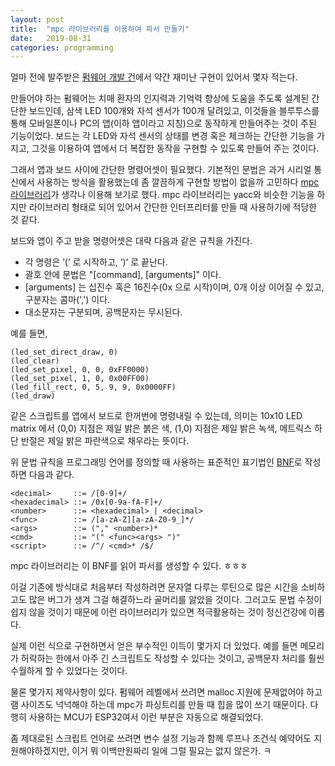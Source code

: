 ```yaml
---
layout: post
title:  "mpc 라이브러리를 이용하여 파서 만들기"
date:   2019-08-31
categories: programming
---
```


얼마 전에 발주받은 [펌웨어 개발 건](https://github.com/bbingju/smart-peg)에서 약간 재미난 구현이 있어서 몇자 적는다.

만들어야 하는 펌웨어는 치매 환자의 인지력과 기억력 향상에 도움을
주도록 설계된 간단한 보드인데, 삼색 LED 100개와 자석 센서가 100개
달려있고, 이것들을 블루투스를 통해 모바일폰이나 PC의 앱(이하 앱이라고
지칭)으로 동작하게 만들어주는 것이 주된 기능이었다. 보드는 각 LED와
자석 센서의 상태를 변경 혹은 체크하는 간단한 기능을 가지고, 그것을
이용하여 앱에서 더 복잡한 동작을 구현할 수 있도록 만들어 주는 것이다.

그래서 앱과 보드 사이에 간단한 명령어셋이 필요했다. 기본적인 문법은
과거 시리얼 통신에서 사용하는 방식을 활용했는데 좀 깔끔하게 구현할
방법이 없을까 고민하다 [mpc라이브러리](https://github.com/orangeduck/mpc)가
생각나 이용해 보기로 했다. mpc 라이브러리는 yacc와
비슷한 기능을 하지만 라이브러리 형태로 되어 있어서 간단한 인터프리터를
만들 때 사용하기에 적당한 것 같다.

보드와 앱이 주고 받을 명령어셋은 대략 다음과 같은 규칙을 가진다.

- 각 명령은 ’(’ 로 시작하고, ’)’ 로 끝난다.
- 괄호 안에 문법은 "[command], [arguments]" 이다.
- [arguments] 는 십진수 혹은 16진수(0x 으로 시작)이며, 0개 이상 이어질 수 있고, 구분자는 콤마(',') 이다.
- 대소문자는 구분되며, 공백문자는 무시된다.

예를 들면,

```
(led_set_direct_draw, 0)
(led_clear)
(led_set_pixel, 0, 0, 0xFF0000) 
(led_set_pixel, 1, 0, 0x00FF00)
(led_fill_rect, 0, 5, 9, 9, 0x0000FF)
(led_draw)
```

같은 스크립트를 앱에서 보드로 한꺼번에 명령내릴 수 있는데, 의미는
10x10 LED matrix 에서 (0,0) 지점은 제일 밝은 붉은 색, (1,0) 지점은
제일 밝은 녹색, 메트릭스 하단 반절은 제일 밝은 파란색으로 채우라는
뜻이다.

위 문법 규칙을 프로그래밍 언어를 정의할 때 사용하는 표준적인 표기법인
[BNF](https://en.wikipedia.org/wiki/Backus–Naur_form)로 작성하면
다음과 같다.

	<decimal>     ::= /[0-9]+/
    <hexadecimal> ::= /0x[0-9a-fA-F]+/
    <number>      ::= <hexadecimal> | <decimal>
    <func>        ::= /[a-zA-Z][a-zA-Z0-9_]*/
    <args>        ::= ("," <number>)*
    <cmd>         ::= "(" <func><args> ")"
    <script>      ::= /^/ <cmd>* /$/

mpc 라이브러리는 이 BNF를 읽어 파서를 생성할 수 있다. ㅎㅎㅎ

이걸 기존에 방식대로 처음부터 작성하려면 문자열 다루는 루틴으로 많은
시간을 소비하고도 많은 버그가 생겨 그걸 해결하느라 골머리를
앓았을 것이다. 그러고도 문법 수정이 쉽지 않을 것이기 때문에 이런
라이브러리가 있으면 적극활용하는 것이 정신건강에 이롭다.

실제 이런 식으로 구현하면서 얻은 부수적인 이득이 몇가지 더
있었다. 예를 들면 메모리가 허락하는 한에서 아주 긴 스크립트도 작성할
수 있다는 것이고, 공백문자 처리를 훨씬 수월하게 할 수 있었다는 것이다.

물론 몇가지 제약사항이 있다. 펌웨어 레벨에서 쓰려면 malloc 지원에
문제없어야 하고 램 사이즈도 넉넉해야 하는데 mpc가 파싱트리를 만들 때
힙을 많이 쓰기 때문이다. 다행히 사용하는 MCU가 ESP32여서 이런 부분은
자동으로 해결되었다.

좀 제대로된 스크립트 언어로 쓰려면 변수 설정 기능과 함께 루프나
조건식 예약어도 지원해야하겠지만, 이거 뭐 이백만원짜리 일에 그럴
필요는 없지 않은가. ㅋ
